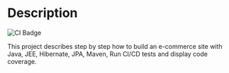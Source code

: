 # Description

![CI Badge](https://img.shields.io/github/actions/workflow/status/segandiaye/End_to_End_Java_JEE_Spring_MVC_e-commerce/maven.yml?branch=main)


This project describes step by step how to build an e-commerce site with Java, JEE, Hibernate, JPA, Maven, Run CI/CD tests and display code coverage.
